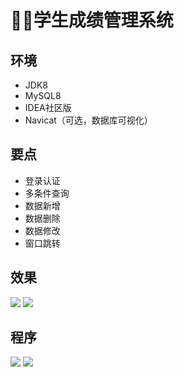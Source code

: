 # 🙎‍♂️学生成绩管理系统

<MyGlobalComponent />

## 环境

- JDK8
- MySQL8
- IDEA社区版
- Navicat（可选，数据库可视化）

## 要点
- 登录认证
- 多条件查询
- 数据新增
- 数据删除
- 数据修改
- 窗口跳转

## 效果
![](http://cdn.qiniu.liyansheng.top/img/20240609005137.png)
![](http://cdn.qiniu.liyansheng.top/typora/image-20240104133353779.png)

## 程序
![](http://cdn.qiniu.liyansheng.top/img/2993badf87150e4734bcdff74fe29588.png)
![](http://cdn.qiniu.liyansheng.top/img/20240609010314.png)




